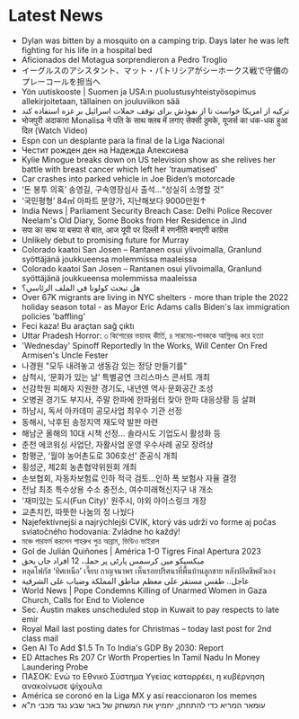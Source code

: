# Latest News
-  Dylan was bitten by a mosquito on a camping trip. Days later he was left fighting for his life in a hospital bed
-  Aficionados del Motagua sorprendieron a Pedro Troglio
-  イーグルスのアシスタント、マット・パトリシアがシーホークス戦で守備のプレーコールを担当へ
-  Yön uutiskooste | Suomen ja USA:n puolustusyhteistyösopimus allekirjoitetaan, tällainen on jouluviikon sää
-  ترکیه از امریکا خواست تا از نفوذش برای توقف حملات اسرائیل بر غزه استفاده کند
-  भोजपुरी अदाकारा Monalisa ने पति के साथ क्लब में लगाए सेक्सी ठुमके, यूजर्स का धक-धक हुआ दिल (Watch Video)
-  Espn con un desplante para la final de la Liga Nacional
-  Честит рожден ден на Надежда Алексиева
-  Kylie Minogue breaks down on US television show as she relives her battle with breast cancer which left her 'traumatised'
-  Car crashes into parked vehicle in Joe Biden’s motorcade
-  ‘돈 봉투 의혹’ 송영길, 구속영장심사 출석…“성실히 소명할 것”
-  ‘국민평형’ 84㎡ 아파트 분양가, 지난해보다 9000만원↑
-  India News | Parliament Security Breach Case: Delhi Police Recover Neelam's Old Diary, Some Books from Her Residence in Jind
-  सपा का साथ या बसपा से बात, आज यूपी पर दिल्ली में रणनीति बनाएगी कांग्रेस
-  Unlikely debut to promising future for Murray
-  Colorado kaatoi San Josen – Rantanen osui ylivoimalla, Granlund syöttäjänä joukkueensa molemmissa maaleissa
-  Colorado kaatoi San Josen – Rantanen osui ylivoimalla, Granlund syöttäjänä joukkueensa molemmissa maaleissa
-  هل تبحث كولونا في الملف الرئاسي؟
-  Over 67K migrants are living in NYC shelters - more than triple the 2022 holiday season total - as Mayor Eric Adams calls Biden's lax immigration policies 'baffling'
-  Feci kaza! Bu araçtan sağ çıktı
-  Uttar Pradesh Horror: ৩ কিশোরের ভয়াবহ কীর্তি, ৪ সারমেয়-শাবককে আগ্নিদগ্ধ করে হত্যা
-  'Wednesday' Spinoff Reportedly In the Works, Will Center On Fred Armisen's Uncle Fester
-  나경원 "모두 내려놓고 생동감 있는 정당 만들기를"
-  삼척시, ‘문화가 있는 날’ 특별공연 크리스마스 콘서트 개최
-  선감학원 피해자 지원한 경기도, 내년엔 역사·문화공간 조성
-  오병권 경기도 부지사, 주말 한파에 한파쉼터 찾아 한파 대응상황 등 살펴
-  하남시, 독서 아카데미 공모사업 최우수 기관 선정
-  동해시, 낙후된 송정지역 재도약 발판 마련
-  해남군 올해의 10대 시책 선정… 솔라시도 기업도시 활성화 등
-  춘천 에코워싱 사업단, 자활사업 운영 우수사례 공모 장려상
-  함평군, '월야 농어촌도로 306호선' 준공식 개최
-  횡성군, 제2회 농촌협약위원회 개최
-  손보협회, 자동차보험료 인하 적극 검토…인하 폭 보험사 자율 결정
-  전남 최초 특수상용 수소 충전소, 여수미래혁신지구 내 개소
-  '재미있는 도시(Fun City)' 원주시, 야외 아이스링크 개장
-  교촌치킨, 따뜻한 나눔의 정 나눴다
-  Najefektívnejší a najrýchlejší CVIK, ktorý vás udrží vo forme aj počas sviatočného hodovania: Zvládne ho každý!
-  মঞ্চে পারফর্ম করলেন শাহরুখ পুত্র আব্রাম, ভিডিও ভাইরাল
-  Gol de Julián Quiñones | América 1-0 Tigres Final Apertura 2023
-  میکسیکو میں کرسمس پارٹی پر حملہ، 12 افراد جاں بحق
-  หลุดโฟกัส ‘ทิศเหนือ’ เจี๊ยบ กาญจนาพร เห็นรอยปริศนาที่พื้นบ้านลูกชาย หลังปลิดชีพตัวเอง
-  عاجل.. طقس مستقر على معظم مناطق المملكة وضباب على الشرقية
-  World News | Pope Condemns Killing of Unarmed Women in Gaza Church, Calls for End to Violence
-  Sec. Austin makes unscheduled stop in Kuwait to pay respects to late emir
-  Royal Mail last posting dates for Christmas – today last post for 2nd class mail
-  Gen AI To Add $1.5 Tn To India's GDP By 2030: Report
-  ED Attaches Rs 207 Cr Worth Properties In Tamil Nadu In Money Laundering Probe
-  ΠΑΣΟΚ: Ενώ το Εθνικό Σύστημα Υγείας καταρρέει, η κυβέρνηση ανακοίνωσε ψίχουλα
-  América se coronó en la Liga MX y así reaccionaron los memes
-  עומאר המריא כדי להתחתן, יחמיץ את המשחק של באר שבע נגד מכבי ת"א
